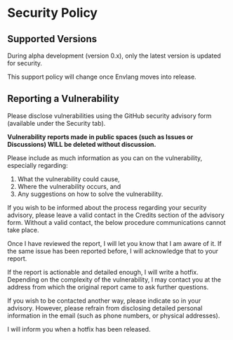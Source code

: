 # Security Policy

## Supported Versions

During alpha development (version 0.x), only the latest version is updated for security.

This support policy will change once Envlang moves into release.

## Reporting a Vulnerability

Please disclose vulnerabilities using the GitHub security advisory form (available under the Security tab).

**Vulnerability reports made in public spaces (such as Issues or Discussions) WILL be deleted without discussion.**

Please include as much information as you can on the vulnerability, especially regarding:

1. What the vulnerability could cause,
2. Where the vulnerability occurs, and
3. Any suggestions on how to solve the vulnerability.

If you wish to be informed about the process regarding your security advisory, please leave a valid contact in the Credits section of the advisory form. Without a valid contact, the below procedure communications cannot take place.

Once I have reviewed the report, I will let you know that I am aware of it. If the same issue has been reported before, I will acknowledge that to your report.

If the report is actionable and detailed enough, I will write a hotfix. Depending on the complexity of the vulnerability, I may contact you at the address from which the original report came to ask further questions.

If you wish to be contacted another way, please indicate so in your advisory. However, please refrain from disclosing detailed personal information in the email (such as phone numbers, or physical addresses).

I will inform you when a hotfix has been released.
